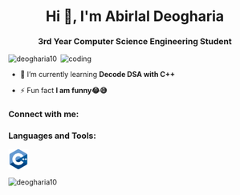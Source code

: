 
<h1 align="center">Hi 👋, I'm Abirlal Deogharia</h1>
<h3 align="center">3rd Year Computer Science Engineering Student</h3>
<img align="right" alt="coding" width="400" src="https://user-images.githubusercontent.com/55389276/140866485-8fb1c876-9a8f-4d6a-98dc-08c4981eaf70.gif"

<p align="left"> <img src="https://komarev.com/ghpvc/?username=deogharia10&label=Profile%20views&color=0e75b6&style=flat" alt="deogharia10" /> </p>

- 🌱 I’m currently learning **Decode DSA with C++**

- ⚡ Fun fact **I am funny😂😅**

<h3 align="left">Connect with me:</h3>
<p align="left">
</p>

<h3 align="left">Languages and Tools:</h3>
<p align="left"> <a href="https://www.w3schools.com/cpp/" target="_blank" rel="noreferrer"> <img src="https://raw.githubusercontent.com/devicons/devicon/master/icons/cplusplus/cplusplus-original.svg" alt="cplusplus" width="40" height="40"/> </a> </p>

<p><img align="left" src="https://github-readme-stats.vercel.app/api/top-langs?username=deogharia10&show_icons=true&locale=en&layout=compact" alt="deogharia10" /></p>



